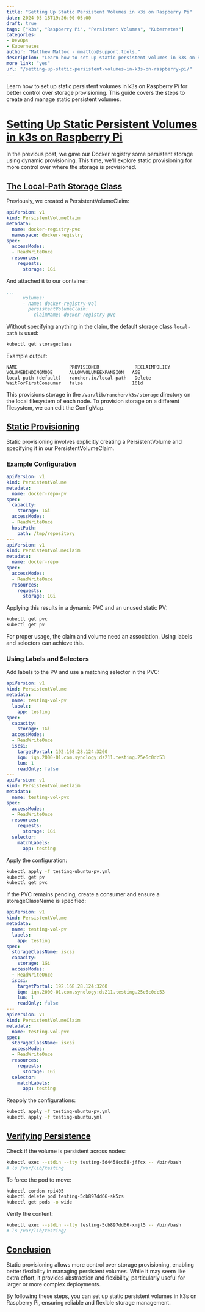 ```yaml
---
title: "Setting Up Static Persistent Volumes in k3s on Raspberry Pi"
date: 2024-05-18T19:26:00-05:00
draft: true
tags: ["k3s", "Raspberry Pi", "Persistent Volumes", "Kubernetes"]
categories:
- DevOps
- Kubernetes
author: "Matthew Mattox - mmattox@support.tools."
description: "Learn how to set up static persistent volumes in k3s on Raspberry Pi for better control over storage provisioning."
more_link: "yes"
url: "/setting-up-static-persistent-volumes-in-k3s-on-raspberry-pi/"
---
```


Learn how to set up static persistent volumes in k3s on Raspberry Pi for better control over storage provisioning. This guide covers the steps to create and manage static persistent volumes.

<!--more-->

# [Setting Up Static Persistent Volumes in k3s on Raspberry Pi](#setting-up-static-persistent-volumes-in-k3s-on-raspberry-pi)

In the previous post, we gave our Docker registry some persistent storage using dynamic provisioning. This time, we'll explore static provisioning for more control over where the storage is provisioned.

## [The Local-Path Storage Class](#the-local-path-storage-class)

Previously, we created a PersistentVolumeClaim:

```yaml
apiVersion: v1
kind: PersistentVolumeClaim
metadata:
  name: docker-registry-pvc
  namespace: docker-registry
spec:
  accessModes:
  - ReadWriteOnce
  resources:
    requests:
      storage: 1Gi
```

And attached it to our container:

```yaml
...
      volumes:
      - name: docker-registry-vol
        persistentVolumeClaim:
          claimName: docker-registry-pvc
```

Without specifying anything in the claim, the default storage class `local-path` is used:

```bash
kubectl get storageclass
```

Example output:

```
NAME                   PROVISIONER             RECLAIMPOLICY   VOLUMEBINDINGMODE      ALLOWVOLUMEEXPANSION   AGE
local-path (default)   rancher.io/local-path   Delete          WaitForFirstConsumer   false                  161d
```

This provisions storage in the `/var/lib/rancher/k3s/storage` directory on the local filesystem of each node. To provision storage on a different filesystem, we can edit the ConfigMap.

## [Static Provisioning](#static-provisioning)

Static provisioning involves explicitly creating a PersistentVolume and specifying it in our PersistentVolumeClaim.

### Example Configuration

```yaml
apiVersion: v1
kind: PersistentVolume
metadata:
  name: docker-repo-pv
spec:
  capacity:
    storage: 1Gi
  accessModes:
  - ReadWriteOnce
  hostPath:
    path: /tmp/repository
---
apiVersion: v1
kind: PersistentVolumeClaim
metadata:
  name: docker-repo
spec:
  accessModes:
  - ReadWriteOnce
  resources:
    requests:
      storage: 1Gi
```

Applying this results in a dynamic PVC and an unused static PV:

```bash
kubectl get pvc
kubectl get pv
```

For proper usage, the claim and volume need an association. Using labels and selectors can achieve this.

### Using Labels and Selectors

Add labels to the PV and use a matching selector in the PVC:

```yaml
apiVersion: v1
kind: PersistentVolume
metadata:
  name: testing-vol-pv
  labels:
    app: testing
spec:
  capacity:
    storage: 1Gi
  accessModes:
  - ReadWriteOnce
  iscsi:
    targetPortal: 192.168.28.124:3260
    iqn: iqn.2000-01.com.synology:ds211.testing.25e6c0dc53
    lun: 1
    readOnly: false
---
apiVersion: v1
kind: PersistentVolumeClaim
metadata:
  name: testing-vol-pvc
spec:
  accessModes:
  - ReadWriteOnce
  resources:
    requests:
      storage: 1Gi
  selector:
    matchLabels:
      app: testing
```

Apply the configuration:

```bash
kubectl apply -f testing-ubuntu-pv.yml
kubectl get pv
kubectl get pvc
```

If the PVC remains pending, create a consumer and ensure a storageClassName is specified:

```yaml
apiVersion: v1
kind: PersistentVolume
metadata:
  name: testing-vol-pv
  labels:
    app: testing
spec:
  storageClassName: iscsi
  capacity:
    storage: 1Gi
  accessModes:
  - ReadWriteOnce
  iscsi:
    targetPortal: 192.168.28.124:3260
    iqn: iqn.2000-01.com.synology:ds211.testing.25e6c0dc53
    lun: 1
    readOnly: false
---
apiVersion: v1
kind: PersistentVolumeClaim
metadata:
  name: testing-vol-pvc
spec:
  storageClassName: iscsi
  accessModes:
  - ReadWriteOnce
  resources:
    requests:
      storage: 1Gi
  selector:
    matchLabels:
      app: testing
```

Reapply the configurations:

```bash
kubectl apply -f testing-ubuntu-pv.yml
kubectl apply -f testing-ubuntu.yml
```

## [Verifying Persistence](#verifying-persistence)

Check if the volume is persistent across nodes:

```bash
kubectl exec --stdin --tty testing-5d4458cc68-jffcx -- /bin/bash
# ls /var/lib/testing
```

To force the pod to move:

```bash
kubectl cordon rpi405
kubectl delete pod testing-5cb897dd66-sk5zs
kubectl get pods -o wide
```

Verify the content:

```bash
kubectl exec --stdin --tty testing-5cb897dd66-xmjt5 -- /bin/bash
# ls /var/lib/testing/
```

## [Conclusion](#conclusion)

Static provisioning allows more control over storage provisioning, enabling better flexibility in managing persistent volumes. While it may seem like extra effort, it provides abstraction and flexibility, particularly useful for larger or more complex deployments.

By following these steps, you can set up static persistent volumes in k3s on Raspberry Pi, ensuring reliable and flexible storage management.
